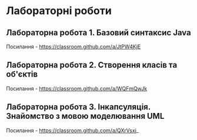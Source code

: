 # Лабораторні роботи

## Лабораторна робота 1. Базовий синтаксис Java
Посилання - https://classroom.github.com/a/JtPW4KjE

## Лабораторна робота 2. Створення класів та об'єктів
Посилання - https://classroom.github.com/a/WQFmQwJk

## Лабораторна робота 3. Інкапсуляція. Знайомство з мовою моделювання UML
Посилання - https://classroom.github.com/a/QXrVsxj_
